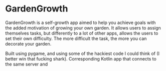 # GardenGrowth

GardenGrowth is a self-growth app aimed to help you achieve goals with the added motivation of growing your own garden. It allows users to assign themselves tasks, but 
differently to a lot of other apps, allows the users to set their own difficulty. The more difficult the task, the more you can decorate your garden.

Built using pygame, and using some of the hackiest code I could think of (I better win that fucking shark). Corresponding Kotlin app that connects to the same server and 
